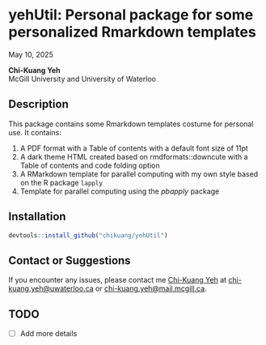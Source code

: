 # yehUtil: Personal package for some personalized Rmarkdown templates

May 10, 2025

**Chi-Kuang Yeh**  
McGill University and University of Waterloo

## Description

This package contains some Rmarkdown templates costume for personal use.
It contains:

1.  A PDF format with a Table of contents with a default font size of
    11pt
2.  A dark theme HTML created based on rmdformats::downcute with a Table
    of contents and code folding option
3.  A RMarkdown template for parallel computing with my own style based
    on the R package `lapply`
4.  Template for parallel computing using the *pbapply* package

## Installation

``` r
devtools::install_github("chikuang/yehUtil")
```

## Contact or Suggestions

If you encounter any issues, please contact me [Chi-Kuang
Yeh](https://chikuang.github.io/) at <chi-kuang.yeh@uwaterloo.ca> or
<chi-kuang.yeh@mail.mcgill.ca>.

## TODO

- [ ] Add more details
